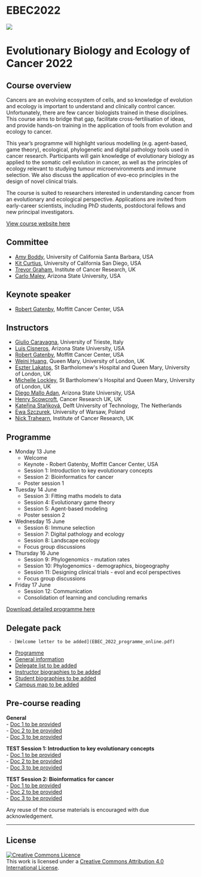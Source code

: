 # EBEC2022

 ![](https://coursesandconferences.wellcomeconnectingscience.org/wp-content/themes/wcc_courses_and_conferences/dist/assets/svg/logo.svg) 
   


# Evolutionary Biology and Ecology of Cancer 2022

## Course overview
Cancers are an evolving ecosystem of cells, and so knowledge of evolution and ecology is important to understand and clinically control cancer. Unfortunately, there are few cancer biologists trained in these disciplines. This course aims to bridge that gap, facilitate cross-fertilisation of ideas, and provide hands-on training in the application of tools from evolution and ecology to cancer.

This year’s programme will highlight various modelling (e.g. agent-based, game theory), ecological, phylogenetic and digital pathology tools used in cancer research. Participants will gain knowledge of evolutionary biology as applied to the somatic cell evolution in cancer, as well as the principles of ecology relevant to studying tumour microenvironments and immune selection. We also discuss the application of evo-eco principles in the design of novel clinical trials.

The course is suited to researchers interested in understanding cancer from an evolutionary and ecological perspective. Applications are invited from early-career scientists, including PhD students, postdoctoral fellows and new principal investigators.

[View course website here](https://coursesandconferences.wellcomeconnectingscience.org/event/evolutionary-biology-and-ecology-of-cancer-20220613/)

## Committee
- [Amy Boddy](https://www.anth.ucsb.edu/people/amy-boddy), University of California Santa Barbara, USA
- [Kit Curtius](https://profiles.ucsd.edu/kathleen.curtius), University of California San Diego, USA
- [Trevor Graham](https://www.icr.ac.uk/our-research/researchers-and-teams/professor-trevor-graham), Institute of Cancer Research, UK
- [Carlo Maley](https://biodesign.asu.edu/carlo-maley), Arizona State University, USA

## Keynote speaker
- [Robert Gatenby](https://moffitt.org/research-science/researchers/robert-gatenby/), Moffitt Cancer Center, USA

## Instructors
- [Giulio Caravagna](https://sites.google.com/site/giuliocaravagna/), University of Trieste, Italy
- [Luis Cisneros](https://biodesign.asu.edu/luis-cisneros), Arizona State University, USA
- [Robert Gatenby](https://moffitt.org/research-science/researchers/robert-gatenby/), Moffitt Cancer Center, USA
- [Weini Huang](https://www.qmul.ac.uk/maths/profiles/huangw.html), Queen Mary, University of London, UK
- [Eszter Lakatos](https://www.bartscancer.london/), St Bartholomew's Hospital and Queen Mary, University of London, UK
- [Michelle Lockley](https://www.bartscancer.london/staff/dr-michelle-lockley/), St Bartholomew's Hospital and Queen Mary, University of London, UK
- [Diego Mallo Adan](https://isearch.asu.edu/profile/2740266), Arizona State University, USA
- [Henry Scowcroft](https://news.cancerresearchuk.org/author/henry-scowcroft/), Cancer Research UK, UK
- [Kateřina Staňková](https://www.tudelft.nl/tbm/over-de-faculteit/afdelingen/engineering-systems-and-services/people/associate-professors/k-katerina-stankova), Delft University of Technology, The Netherlands
- [Ewa Szczurek](https://www.mimuw.edu.pl/~szczurek/), University of Warsaw, Poland
- [Nick Trahearn](https://www.icr.ac.uk/our-research/research-divisions/division-of-molecular-pathology/evolutionary-genomics-modelling), Institute of Cancer Research, UK


## Programme
- Monday 13 June
  - Welcome
  - Keynote - Robert Gatenby, Moffitt Cancer Center, USA
  - Session 1: Introduction to key evolutionary concepts
  - Session 2: Bioinformatics for cancer
  - Poster session 1
- Tuesday 14 June
  - Session 3: Fitting maths models to data
  - Session 4: Evolutionary game theory
  - Session 5: Agent-based modeling
  - Poster session 2
- Wednesday 15 June
  - Session 6: Immune selection
  - Session 7: Digital pathology and ecology
  - Session 8: Landscape ecology
  - Focus group discussions
- Thursday 16 June
  - Session 9: Phylogenomics - mutation rates
  - Session 10: Phylogenomics - demographics, biogeography
  - Session 11: Designing clinical trials - evol and ecol perspectives
  - Focus group discussions
- Friday 17 June
  - Session 12: Communication
  - Consolidation of learning and concluding remarks

[Download detailed programme here](EBEC_2022_programme_online.pdf)


## Delegate pack
     - [Welcome letter to be added](EBEC_2022_programme_online.pdf)  
- [Programme](EBEC_2022_programme_online.pdf)  
- [General information](EBEC_2022_programme_online.pdf)  
- [Delegate list to be added](EBEC_2022_programme_online.pdf)  
- [Instructor biographies to be added](EBEC_2022_programme_online.pdf)  
- [Student biographies to be added](EBEC_2022_programme_online.pdf)  
- [Campus map to be added](EBEC_2022_programme_online.pdf)  


## Pre-course reading
**General**  
     - [Doc 1 to be provided](EBEC_2022_programme_online.pdf)  
     - [Doc 2 to be provided](EBEC_2022_programme_online.pdf)  
     - [Doc 3 to be provided](EBEC_2022_programme_online.pdf)  
  
**TEST Session 1: Introduction to key evolutionary concepts**  
     - [Doc 1 to be provided](EBEC_2022_programme_online.pdf)  
     - [Doc 2 to be provided](EBEC_2022_programme_online.pdf)  
     - [Doc 3 to be provided](EBEC_2022_programme_online.pdf)  
  
**TEST Session 2: Bioinformatics for cancer**  
     - [Doc 1 to be provided](EBEC_2022_programme_online.pdf)  
     - [Doc 2 to be provided](EBEC_2022_programme_online.pdf)  
     - [Doc 3 to be provided](EBEC_2022_programme_online.pdf)  
  




Any reuse of the course materials is encouraged with due acknowledgement.

******
## License
<a rel="license" href="http://creativecommons.org/licenses/by/4.0/"><img alt="Creative Commons Licence" style="border-width:0" src="https://i.creativecommons.org/l/by/4.0/88x31.png" /></a><br />This work is licensed under a <a rel="license" href="http://creativecommons.org/licenses/by/4.0/">Creative Commons Attribution 4.0 International License</a>.

